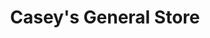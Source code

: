 ---
title: "Casey's General Store"
url: /lawrence/caseys-general-store-nieder-road/
shop: convenience
---